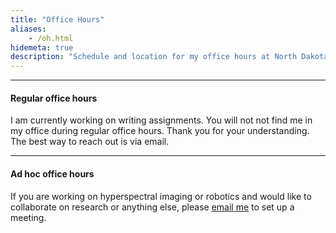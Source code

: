 ```yaml
---
title: "Office Hours"
aliases:
    - /oh.html
hidemeta: true
description: "Schedule and location for my office hours at North Dakota State University, Fargo."
---
```


--- 

#### Regular office hours

I am currently working on writing assignments. You will not not find me in my office during regular office hours. Thank you for your understanding. The best way to reach out is via email.

---

#### Ad hoc office hours

If you are working on hyperspectral imaging or robotics and would like to collaborate on research or anything else, please [email me](mailto:billy.ram@ndsu.edu) to set up a meeting.